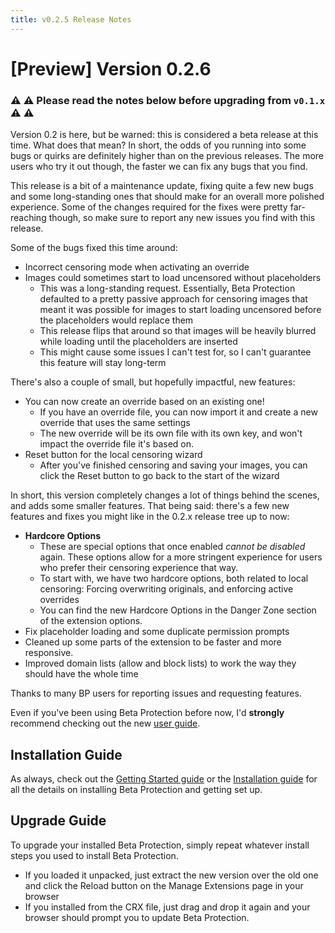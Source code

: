 ```yaml
---
title: v0.2.5 Release Notes
---
```


# [Preview] Version 0.2.6

### ⚠️ ⚠️ Please read the notes below before upgrading from `v0.1.x` ⚠️ ⚠️ 

Version 0.2 is here, but be warned: this is considered a beta release at this time. What does that mean? In short, the odds of you running into some bugs or quirks are definitely higher than on the previous releases. The more users who try it out though, the faster we can fix any bugs that you find.

This release is a bit of a maintenance update, fixing quite a few new bugs and some long-standing ones that should make for an overall more polished experience. Some of the changes required for the fixes were pretty far-reaching though, so make sure to report any new issues you find with this release.

Some of the bugs fixed this time around:

- Incorrect censoring mode when activating an override
- Images could sometimes start to load uncensored without placeholders
  - This was a long-standing request. Essentially, Beta Protection defaulted to a pretty passive approach for censoring images that meant it was possible for images to start loading uncensored before the placeholders would replace them
  - This release flips that around so that images will be heavily blurred while loading until the placeholders are inserted
  - This might cause some issues I can't test for, so I can't guarantee this feature will stay long-term
  
There's also a couple of small, but hopefully impactful, new features:

- You can now create an override based on an existing one!
  - If you have an override file, you can now import it and create a new override that uses the same settings
  - The new override will be its own file with its own key, and won't impact the override file it's based on.
- Reset button for the local censoring wizard
  - After you've finished censoring and saving your images, you can click the Reset button to go back to the start of the wizard

In short, this version completely changes a lot of things behind the scenes, and adds some smaller features. That being said: there's a few new features and fixes you might like in the 0.2.x release tree up to now:

- **Hardcore Options**
  - These are special options that once enabled *cannot be disabled* again. These options allow for a more stringent experience for users who prefer their censoring experience that way.
  - To start with, we have two hardcore options, both related to local censoring: Forcing overwriting originals, and enforcing active overrides
  - You can find the new Hardcore Options in the Danger Zone section of the extension options.
- Fix placeholder loading and some duplicate permission prompts
- Cleaned up some parts of the extension to be faster and more responsive.
- Improved domain lists (allow and block lists) to work the way they should have the whole time

Thanks to many BP users for reporting issues and requesting features.

Even if you've been using Beta Protection before now, I'd **strongly** recommend checking out the new [user guide](https://silveredgold.github.io/beta-protection/guide/usage.html).

## Installation Guide

As always, check out the [Getting Started guide](https://silveredgold.github.io/beta-protection/getting-started) or the [Installation guide](https://silveredgold.github.io/beta-protection/guide/installation.html) for all the details on installing Beta Protection and getting set up.

## Upgrade Guide

To upgrade your installed Beta Protection, simply repeat whatever install steps you used to install Beta Protection. 

- If you loaded it unpacked, just extract the new version over the old one and click the Reload button on the Manage Extensions page in your browser
- If you installed from the CRX file, just drag and drop it again and your browser should prompt you to update Beta Protection.